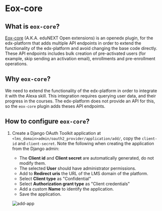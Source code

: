 # Eox-core

## What is `eox-core`?

[Eox-core](https://github.com/eduNEXT/eox-core/) (A.K.A. eduNEXT Open
extensions) is an openedx plugin, for the edx-platform that adds multiple API
endpoints in order to extend the functionality of the edx-platform and avoid
changing the base code directly. These API endpoints includes bulk creation of
pre-activated users (for example, skip sending an activation email),
enrollments and pre-enrollment operations.

## Why `eox-core`?

We need to extend the functionality of the edx-platform in order to integrate
it with the Alexa skill. This integration requires querying user data, and
their progress in the courses. The edx-platform does not provide an API for
this, so the `eox-core` plugin adds theses API endpoints.

## How to configure `eox-core`?

1. Create a Django OAuth Toolkit application at `<lms_domain>admin/oauth2_provider/application/add/`,
   copy the `client-id` and `client-secret`. Note the following when creating
   the application from the Django admin:

   - The **Client id** and **Client secret** are automatically generated, do
     not modify them.
   - The selected **User** should have administrator permissions.
   - Add to **Redirect uris** the URL of the LMS domain of the platform.
   - Select **Client type** as "Confidential"
   - Select **Authorization grant type** as "Client credentials"
   - Add a custom **Name** to identify the application.
   - Save the application.

   ![add-app](https://github.com/eduNEXT/openedx-alexa-adaptor-template/assets/64033729/b7f28637-d83c-4f46-918b-8ec8f0f0831c)
